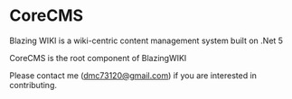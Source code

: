 # CoreCMS
Blazing WIKI is a wiki-centric content management system built on .Net 5

CoreCMS is the root component of BlazingWIKI

Please contact me (dmc73120@gmail.com) if you are interested in contributing.
